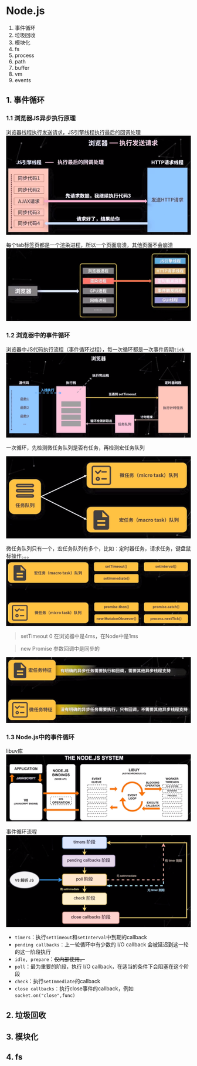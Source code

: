 # Node.js

1. 事件循环
2. 垃圾回收
3. 模块化
4. fs
5. process
6. path
7. buffer
8. vm
9. events

## 1. 事件循环

### 1.1 浏览器JS异步执行原理

浏览器线程执行发送请求，JS引擎线程执行最后的回调处理
![img.png](eventLoop/el-01.png)

每个tab标签页都是一个渲染进程，所以一个页面崩溃，其他页面不会崩溃
![img.png](eventLoop/el-02.png)

### 1.2 浏览器中的事件循环

浏览器中JS代码执行流程（事件循环过程），每一次循环都是一次事件周期`tick`
![img.png](eventLoop/el-03.png)

一次循环，先检测微任务队列是否有任务，再检测宏任务队列

![img.png](eventLoop/el-04.png)

微任务队列只有一个，宏任务队列有多个，比如：定时器任务，请求任务，键盘鼠标操作。。。
![img.png](eventLoop/el-05.png)

>setTimeout 0 在浏览器中是4ms，在Node中是1ms

>new Promise 参数回调中是同步的

![img.png](eventLoop/el-06.png)

### 1.3 Node.js中的事件循环

libuv库
![img.png](eventLoop/el-07.png)

事件循环流程
![img_1.png](eventLoop/el-08.png)

+ `timers`：执行`setTimeout`和`setInterval`中到期的callback
+ `pending callbacks`：上一轮循环中有少数的 I/O callback 会被延迟到这一轮的这一阶段执行
+ `idle, prepare`：~~仅内部使用。~~
+ `poll`：最为重要的阶段，执行 I/O callback，在适当的条件下会阻塞在这个阶段
+ `check`：执行`setImmediate`的callback
+ `close callbacks`：执行close事件的callback，例如`socket.on("close",func)`

## 2. 垃圾回收

## 3. 模块化

## 4. fs
